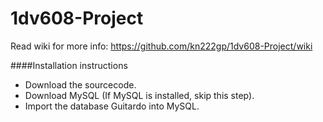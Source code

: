 # 1dv608-Project

Read wiki for more info: https://github.com/kn222gp/1dv608-Project/wiki


####Installation instructions
* Download the sourcecode.
* Download MySQL (If MySQL is installed, skip this step).
* Import the database Guitardo into MySQL.

